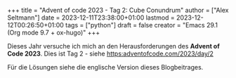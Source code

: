+++
title = "Advent of code 2023 - Tag 2: Cube Conundrum"
author = ["Alex Seltmann"]
date = 2023-12-11T23:38:00+01:00
lastmod = 2023-12-12T00:26:50+01:00
tags = ["python"]
draft = false
creator = "Emacs 29.1 (Org mode 9.7 + ox-hugo)"
+++

Dieses Jahr versuche ich mich an den Herausforderungen des **Advent of Code
2023**. Dies ist Tag 2 - siehe <https:adventofcode.com/2023/day/2>

Für die Lösungen siehe die englische Version dieses Blogbeitrages.

